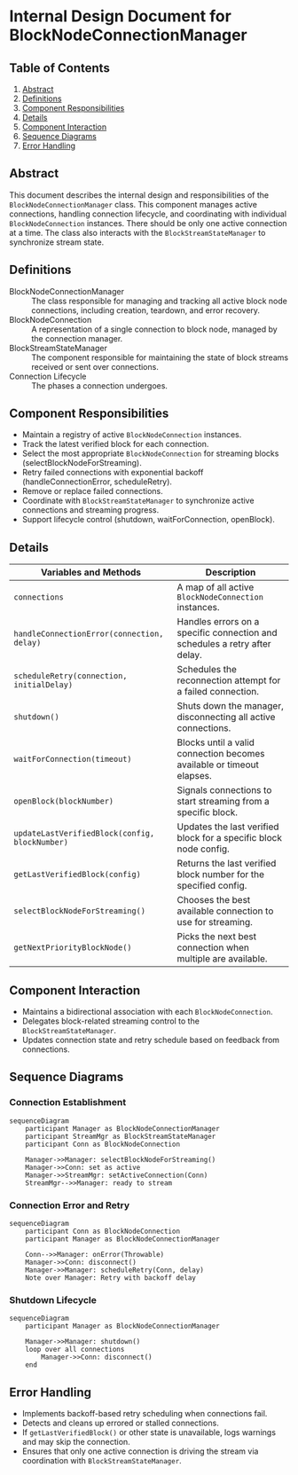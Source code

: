 # Internal Design Document for BlockNodeConnectionManager

## Table of Contents

1. [Abstract](#abstract)
2. [Definitions](#definitions)
3. [Component Responsibilities](#component-responsibilities)
4. [Details](#details)
5. [Component Interaction](#component-interaction)
6. [Sequence Diagrams](#sequence-diagrams)
7. [Error Handling](#error-handling)

## Abstract

This document describes the internal design and responsibilities of the `BlockNodeConnectionManager` class.
This component manages active connections, handling connection lifecycle, and coordinating
with individual `BlockNodeConnection` instances. There should be only one active connection at a time. The class also interacts with the `BlockStreamStateManager` to synchronize stream state.

## Definitions

<dl>
<dt>BlockNodeConnectionManager</dt>
<dd>The class responsible for managing and tracking all active block node connections, including creation, teardown, and error recovery.</dd>

<dt>BlockNodeConnection</dt>
<dd>A representation of a single connection to block node, managed by the connection manager.</dd>

<dt>BlockStreamStateManager</dt>
<dd>The component responsible for maintaining the state of block streams received or sent over connections.</dd>

<dt>Connection Lifecycle</dt>
<dd>The phases a connection undergoes.</dd>
</dl>

## Component Responsibilities

- Maintain a registry of active `BlockNodeConnection` instances.
- Track the latest verified block for each connection.
- Select the most appropriate `BlockNodeConnection` for streaming blocks (selectBlockNodeForStreaming).
- Retry failed connections with exponential backoff (handleConnectionError, scheduleRetry).
- Remove or replace failed connections.
- Coordinate with `BlockStreamStateManager` to synchronize active connections and streaming progress.
- Support lifecycle control (shutdown, waitForConnection, openBlock).

## Details
| Variables and Methods                              | Description                                                                |
|----------------------------------------------------|----------------------------------------------------------------------------|
| `connections`                                      | A map of all active `BlockNodeConnection` instances.                       |
| `handleConnectionError(connection, delay)`         | Handles errors on a specific connection and schedules a retry after delay. |
| `scheduleRetry(connection, initialDelay)`          | Schedules the reconnection attempt for a failed connection.                |
| `shutdown()`                                       | Shuts down the manager, disconnecting all active connections.              |
| `waitForConnection(timeout)`                       | Blocks until a valid connection becomes available or timeout elapses.      |
| `openBlock(blockNumber)`                           | Signals connections to start streaming from a specific block.              |
| `updateLastVerifiedBlock(config, blockNumber)`     | Updates the last verified block for a specific block node config.          |
| `getLastVerifiedBlock(config)`                     | Returns the last verified block number for the specified config.           |
| `selectBlockNodeForStreaming()`                    | Chooses the best available connection to use for streaming.                |
| `getNextPriorityBlockNode()`                       | Picks the next best connection when multiple are available.                |

## Component Interaction
- Maintains a bidirectional association with each `BlockNodeConnection`.
- Delegates block-related streaming control to the `BlockStreamStateManager`.
- Updates connection state and retry schedule based on feedback from connections.

## Sequence Diagrams

### Connection Establishment
```mermaid
sequenceDiagram
    participant Manager as BlockNodeConnectionManager
    participant StreamMgr as BlockStreamStateManager
    participant Conn as BlockNodeConnection

    Manager->>Manager: selectBlockNodeForStreaming()
    Manager->>Conn: set as active
    Manager->>StreamMgr: setActiveConnection(Conn)
    StreamMgr-->>Manager: ready to stream
```
### Connection Error and Retry
```mermaid
sequenceDiagram
    participant Conn as BlockNodeConnection
    participant Manager as BlockNodeConnectionManager

    Conn-->>Manager: onError(Throwable)
    Manager->>Conn: disconnect()
    Manager->>Manager: scheduleRetry(Conn, delay)
    Note over Manager: Retry with backoff delay
```
### Shutdown Lifecycle
```mermaid
sequenceDiagram
    participant Manager as BlockNodeConnectionManager

    Manager->>Manager: shutdown()
    loop over all connections
        Manager->>Conn: disconnect()
    end
```

## Error Handling
- Implements backoff-based retry scheduling when connections fail.
- Detects and cleans up errored or stalled connections.
- If `getLastVerifiedBlock()` or other state is unavailable, logs warnings and may skip the connection.
- Ensures that only one active connection is driving the stream via coordination with `BlockStreamStateManager`.